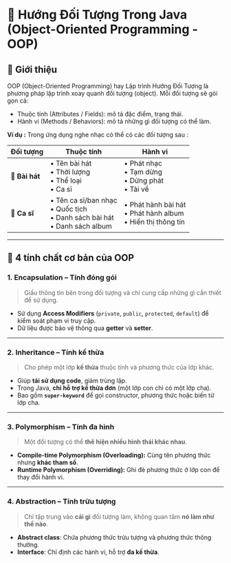 # 🐣 Hướng Đối Tượng Trong Java (Object-Oriented Programming - OOP)

## 📌 Giới thiệu
OOP (Object-Oriented Programming) hay Lập trình Hướng Đối Tượng là phương pháp lập trình xoay quanh đối tượng (object).
Mỗi đối tượng sẽ gói gọn cả:
- Thuộc tính (Attributes / Fields): mô tả đặc điểm, trạng thái.
- Hành vi (Methods / Behaviors): mô tả những gì đối tượng có thể làm.

**Ví dụ :** Trong ứng dụng nghe nhạc có thể có các đối tượng sau : 

| Đối tượng | Thuộc tính | Hành vi |
|-----------|------------|----------|
| 🎵 **Bài hát** | • Tên bài hát <br> • Thời lượng <br> • Thể loại <br> • Ca sĩ <br> | • Phát nhạc <br> • Tạm dừng <br> • Dừng phát <br> • Tải về |
| 🎤 **Ca sĩ** | • Tên ca sĩ/ban nhạc <br> • Quốc tịch <br> • Danh sách bài hát <br> • Danh sách album | • Phát hành bài hát <br> • Phát hành album <br> • Hiển thị thông tin <br>  |
---

## 🧩 4 tính chất cơ bản của OOP

### 1. **Encapsulation** – Tính đóng gói
> Giấu thông tin bên trong đối tượng và chỉ cung cấp những gì cần thiết để sử dụng.

- Sử dụng **Access Modifiers** (`private`, `public`, `protected`, `default`) để kiểm soát phạm vi truy cập.  
- Dữ liệu được bảo vệ thông qua **getter** và **setter**.

---

### 2. **Inheritance** – Tính kế thừa
> Cho phép một lớp **kế thừa** thuộc tính và phương thức của lớp khác.

- Giúp **tái sử dụng code**, giảm trùng lặp.  
- Trong Java, **chỉ hỗ trợ kế thừa đơn** (một lớp con chỉ có một lớp cha).
- Bao gồm **`super-keyword`** để gọi constructor, phương thức hoặc biến từ lớp cha.

---

### 3. **Polymorphism** – Tính đa hình
> Một đối tượng có thể **thể hiện nhiều hình thái khác nhau**.

- **Compile-time Polymorphism (Overloading):** Cùng tên phương thức nhưng **khác tham số**.
- **Runtime Polymorphism (Overriding):** Ghi đè phương thức ở lớp con để thay đổi hành vi.

---

### 4. **Abstraction** – Tính trừu tượng
> Chỉ tập trung vào **cái gì** đối tượng làm, không quan tâm **nó làm như thế nào**.

- **Abstract class**: Chứa phương thức trừu tượng và phương thức thông thường.  
- **Interface**: Chỉ định các hành vi, hỗ trợ **đa kế thừa**.



